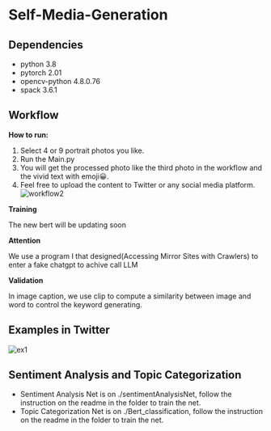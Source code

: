 # Self-Media-Generation

## Dependencies
* python 3.8
* pytorch 2.01
* opencv-python 4.8.0.76
* spack 3.6.1

## Workflow 

**How to run:** 
1. Select 4 or 9 portrait photos you like.
2. Run the Main.py
3. You will get the processed photo like the third photo in the workflow and the vivid text with emoji😀.
4. Feel free to upload the content to Twitter or any social media platform.
![workflow2](https://github.com/tiuxuxsh76075/We_media_generation/assets/131826080/3e97ac32-aef5-47a5-9684-899932b1a53a)

**Training**

The new bert will be updating soon

**Attention**

We use a program I that designed(Accessing Mirror Sites with Crawlers) to enter a fake chatgpt to achive call LLM

**Validation**

In image caption, we use clip to compute a similarity between image and word to control the keyword generating.

## Examples in Twitter
![ex1](https://github.com/tiuxuxsh76075/We_media_generation/assets/131826080/0f2db1df-ec51-485d-be9a-fb8ce386f91b)



## Sentiment Analysis and Topic Categorization
* Sentiment Analysis Net is on ./sentimentAnalysisNet, follow the instruction on the readme in the folder to train the net.
* Topic Categorization Net is on ./Bert_classification, follow the instruction on the readme in the folder to train the net.



